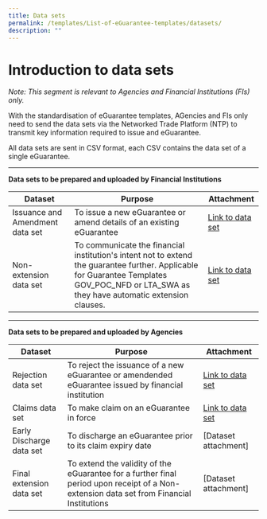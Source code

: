```yaml
---
title: Data sets
permalink: /templates/List-of-eGuarantee-templates/datasets/
description: ""
---
```

# Introduction to data sets
*Note: This segment is relevant to Agencies and Financial Institutions (FIs) only.*

With the standardisation of eGuarantee templates, AGencies and FIs only need to send the data sets via the Networked Trade Platform (NTP) to transmit key information required to issue and eGuarantee.

All data sets are sent in CSV format, each CSV contains the data set of a single eGuarantee.

****

**Data sets to be prepared and uploaded by Financial Institutions**


| Dataset | Purpose | Attachment |
| -------- | -------- | -------- |
| Issuance and Amendment data set     | To issue a new eGuarantee or amend details of an existing eGuarantee     |  [Link to data set](https://go.gov.sg/issuanceamendmentdataset)   |
| Non-extension data set     | To communicate the financial institution's intent not to extend the guarantee further. Applicable for Guarantee Templates GOV_POC_NFD or LTA_SWA as they have automatic extension clauses.    |  [Link to data set](https://go.gov.sg/nonextensiondataset)  |


****

**Data sets to be prepared and uploaded by Agencies**


| Dataset | Purpose | Attachment |
| -------- | -------- | -------- |
| Rejection data set     | To reject the issuance of a new eGuarantee or amendended eGuarantee issued by financial institution  | [Link to data set](https://go.gov.sg/rejectiondataset)    |
| Claims data set     | To make claim on an eGuarantee in force | [Link to data set](https://go.gov.sg/claimsdataset)    |
| Early Discharge  data set     | To discharge an eGuarantee prior to its claim expiry date | [Dataset attachment]     |
| Final extension  data set     | To extend the validity of the eGuarantee for a further final period upon receipt of a Non-extension data set from Financial Institutions  | [Dataset attachment]     |
